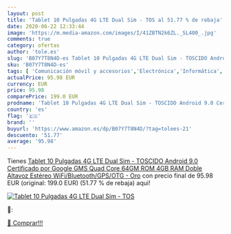 ```yaml
---
layout: post
title: 'Tablet 10 Pulgadas 4G LTE Dual Sim - TOS al 51.77 % de rebaja'
date: 2020-06-22 12:33:44
image: 'https://m.media-amazon.com/images/I/41ZBTN2k6ZL._SL400_.jpg'
comments: true
category: ofertas
author: 'tole.es'
slug: 'B07Y7T8N4D-es Tablet 10 Pulgadas 4G LTE Dual Sim - TOSCIDO Android 9.0...'
sku: 'B07Y7T8N4D-es'
tags: [ 'Comunicación móvil y accesorios','Electrónica','Informática','Móviles','Móviles y smartphones libres','Tablets','android', ]
actualPrice: 95.98 EUR
currency: EUR
price: 95.98
comparePrice: 199.0 EUR
prodname: 'Tablet 10 Pulgadas 4G LTE Dual Sim - TOSCIDO Android 9.0 Certificado por Google GMS  Quad Core 64GM ROM 4GB RAM Doble Altavoz Estéreo WiFi/Bluetooth/GPS/OTG - Oro'
country: 'es'
flag: '🇪🇸'
brand: ''
buyurl: 'https://www.amazon.es/dp/B07Y7T8N4D/?tag=tolees-21'
descuento: '51.77'
average: '95.98'
---
```


Tienes [Tablet 10 Pulgadas 4G LTE Dual Sim - TOSCIDO Android 9.0 Certificado por Google GMS  Quad Core 64GM ROM 4GB RAM Doble Altavoz Estéreo WiFi/Bluetooth/GPS/OTG - Oro](https://www.amazon.es/dp/B07Y7T8N4D/?tag=tolees-21) con precio final de  95.98 EUR (original: 199.0 EUR) (51.77 %  de rebaja) aqui!

[![Tablet 10 Pulgadas 4G LTE Dual Sim - TOS](https://m.media-amazon.com/images/I/41ZBTN2k6ZL._SL400_.jpg)](https://www.amazon.es/dp/B07Y7T8N4D/?tag=tolees-21)

🔎:


[🛒 Comprar!!!](https://www.amazon.es/dp/B07Y7T8N4D/?tag=tolees-21)
